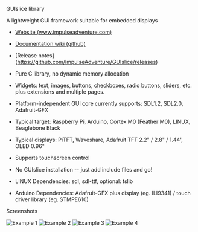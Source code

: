 GUIslice library

A lightweight GUI framework suitable for embedded displays
- [Website (www.impulseadventure.com)](http://www.impulseadventure.com/elec/guislice-gui.html)
- [Documentation wiki (github)](https://github.com/ImpulseAdventure/GUIslice/wiki)
- [Release notes] (https://github.com/ImpulseAdventure/GUIslice/releases)


- Pure C library, no dynamic memory allocation
- Widgets: text, images, buttons, checkboxes, radio buttons, sliders, etc. plus extensions and multiple pages.
- Platform-independent GUI core currently supports: SDL1.2, SDL2.0, Adafruit-GFX
- Typical target: Raspberry Pi, Arduino, Cortex M0 (Feather M0), LINUX, Beaglebone Black
- Typical displays: PiTFT, Waveshare, Adafruit TFT 2.2" / 2.8" / 1.44', OLED 0.96"
- Supports touchscreen control
- No GUIslice installation -- just add include files and go!
- LINUX Dependencies: sdl, sdl-ttf, optional: tslib
- Arduino Dependencies: Adafruit-GFX plus display (eg. ILI9341) / touch driver library (eg. STMPE610)



Screenshots

![Example 1](http://www.impulseadventure.com/elec/images/sdl_menu1.png)
![Example 2](http://www.impulseadventure.com/elec/images/microsdl-ex07.png)
![Example 3](http://www.impulseadventure.com/elec/images/guislice-ex06.png)
![Example 4](http://www.impulseadventure.com/elec/images/guislice-ex08.png)